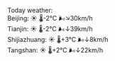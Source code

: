 Today weather:  
Beijing: ☀️   🌡️-2°C 🌬️↘30km/h  
Tianjin: ☀️   🌡️-2°C 🌬️↓39km/h  
Shijiazhuang: ☀️   🌡️+3°C 🌬️↓8km/h  
Tangshan: ☀️   🌡️+2°C 🌬️↓22km/h  
